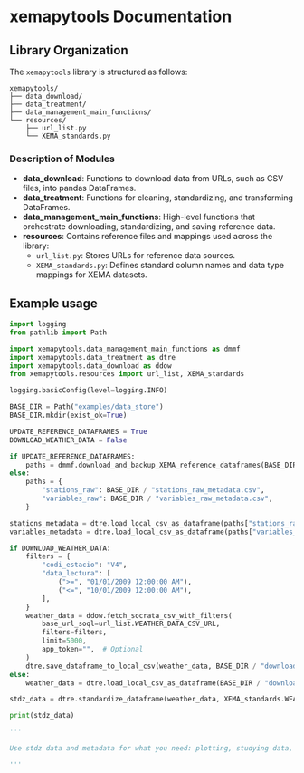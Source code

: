 # xemapytools Documentation

## Library Organization

The `xemapytools` library is structured as follows:

```
xemapytools/
├── data_download/
├── data_treatment/
├── data_management_main_functions/
└── resources/
    ├── url_list.py
    └── XEMA_standards.py
```

### Description of Modules

- **data_download**: Functions to download data from URLs, such as CSV files, into pandas DataFrames.
- **data_treatment**: Functions for cleaning, standardizing, and transforming DataFrames.
- **data_management_main_functions**: High-level functions that orchestrate downloading, standardizing, and saving reference data.
- **resources**: Contains reference files and mappings used across the library:
  - `url_list.py`: Stores URLs for reference data sources.
  - `XEMA_standards.py`: Defines standard column names and data type mappings for XEMA datasets.


## Example usage

```python
import logging
from pathlib import Path

import xemapytools.data_management_main_functions as dmmf
import xemapytools.data_treatment as dtre
import xemapytools.data_download as ddow
from xemapytools.resources import url_list, XEMA_standards

logging.basicConfig(level=logging.INFO)

BASE_DIR = Path("examples/data_store")
BASE_DIR.mkdir(exist_ok=True)

UPDATE_REFERENCE_DATAFRAMES = True
DOWNLOAD_WEATHER_DATA = False

if UPDATE_REFERENCE_DATAFRAMES:
    paths = dmmf.download_and_backup_XEMA_reference_dataframes(BASE_DIR)
else:
    paths = {
        "stations_raw": BASE_DIR / "stations_raw_metadata.csv",
        "variables_raw": BASE_DIR / "variables_raw_metadata.csv",
    }

stations_metadata = dtre.load_local_csv_as_dataframe(paths["stations_raw"])
variables_metadata = dtre.load_local_csv_as_dataframe(paths["variables_raw"])

if DOWNLOAD_WEATHER_DATA:
    filters = {
        "codi_estacio": "V4",
        "data_lectura": [
            (">=", "01/01/2009 12:00:00 AM"),
            ("<=", "10/01/2009 12:00:00 AM"),
        ],
    }
    weather_data = ddow.fetch_socrata_csv_with_filters(
        base_url_soql=url_list.WEATHER_DATA_CSV_URL,
        filters=filters,
        limit=5000,
        app_token="",  # Optional
    )
    dtre.save_dataframe_to_local_csv(weather_data, BASE_DIR / "downloaded_weather_data.csv")
else:
    weather_data = dtre.load_local_csv_as_dataframe(BASE_DIR / "downloaded_weather_data.csv")

stdz_data = dtre.standardize_dataframe(weather_data, XEMA_standards.WEATHER_DATA_STANDARD_DTYPES_MAPPING, XEMA_standards.WEATHER_DATA_STANDARD_COLTOAPI_MAPPING)

print(stdz_data)

'''

Use stdz data and metadata for what you need: plotting, studying data, ...

'''

```